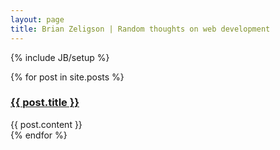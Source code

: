 ```yaml
---
layout: page
title: Brian Zeligson | Random thoughts on web development
---
```

{% include JB/setup %}

  {% for post in site.posts %}
    <div class="post">
    <h3><a href="{{ BASE_PATH }}{{ post.url }}">{{ post.title }}</a></h3>
    {{ post.content }}
    </div>
  {% endfor %}





